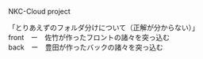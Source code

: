 NKC-Cloud project

「とりあえずのフォルダ分けについて（正解が分からない）」  
front　ー　佐竹が作ったフロントの諸々を突っ込む  
back　ー　豊田が作ったバックの諸々を突っ込む  
